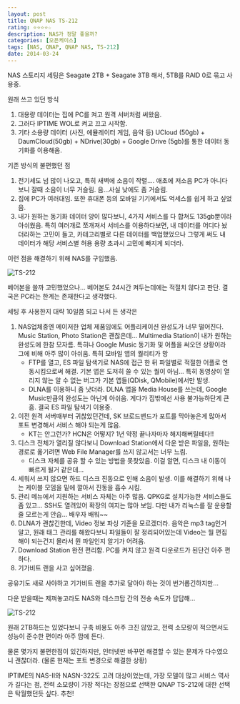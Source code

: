 ```yaml
---
layout: post
title: QNAP NAS TS-212
rating: ⭐️⭐️⭐️⭐️☆
description: NAS가 정말 좋을까?
categories: [오픈케이스]
tags: [NAS, QNAP, QNAP NAS, TS-212]
date: 2014-03-24
---
```


NAS 스토리지 세팅은 Seagate 2TB  + Seagate 3TB 해서, 5TB를 RAID 0로 묶고 사용중.

원래 쓰고 있던 방식
1. 대용량 데이터는 집에 PC를 켜고 원격 서버처럼 써왔음.
2. 그러다 IPTIME WOL로 켜고 끄고 시작함.
3. 기타 소용량 데이터 (사진, 에뮬레이터 게임, 음악 등) UCloud (50gb) + DaumCloud(50gb) + NDrive(30gb) + Google Drive (5gb)를 통한 데이터 동기화를 이용해옴.

기존 방식의 불편했던 점
1. 전기세도 넘 많이 나오고, 특히 새벽에 소음이 작렬…. 애초에 저소음 PC가 아니다보니 잘때 소음이 너무 거슬림. 음…사실 낮에도 좀 거슬림.
2. 집에 PC가 여러대임. 또한 휴대폰 등의 모바일 기기에서도 억세스를 쉽게 하고 싶었음.
3. 내가 원하는 동기화 데이터 양이 많다보니, 4가지 서비스를 다 합쳐도 135gb뿐이라 아쉬웠음. 특히 여러개로 쪼개져서 서비스를 이용하다보면, 내 데이터를 어디다 놨더라하는 고민이 들고, 카테고리별로 다른 데이터를 백업했었으나 그렇게 써도 내 데이터가 해당 서비스별 허용 용량 초과시 고민에 빠지게 되더라.

이런 점을 해결하기 위해 NAS를 구입했음.

![TS-212](../../review/img/2014/ts212_01.png)

베어본을 쓸까 고민했었으나… 베어본도 24시간 켜두는데에는 적절치 않다고 판단. 결국은 PC라는 한계는 존재한다고 생각했다.

세팅 후 사용한지 대략 10일쯤 되고 나서 든 생각은

1. NAS업체중엔 메이저한 업체 제품임에도 어플리케이션 완성도가 너무 떨어진다. Music Station, Photo Station은 괜찮은데… Multimedia Station이 내가 원하는 완성도에 한참 모자름. 특히나 Google Music 동기화 및 어플을 써오던 상황이라 그에 비해 아주 많이 아쉬움. 특히 모바일 앱의 퀄리티가 망
   * FTP를 열고, ES 파일 탐색기로 NAS에 접근 한 뒤 파일별로 적절한 어플로 연동시킴으로써 해결. 기본 앱은 도저히 쓸 수 있는 퀄이 아님… 특히 동영상이 열리지 않는 알 수 없는 버그가 기본 앱들(QDisk, QMobile)에서만 발생.
   * DLNA를 이용하니 좀 낫더라. DLNA 앱을 Media House를 쓰는데, Google Music만큼의 완성도는 아닌게 아쉬움. 게다가 집밖에선 사용 불가능하단게 큰 흠. 결국 ES 파일 탐색기 이용중.
2. 이전 원격 서버때부터 귀찮았던건데, SK 브로드밴드가 포트를 막아놓은게 많아서 포트 변경해서 서비스 해야 되는게 많음.
   * KT는 안그런가? HCN은 어떻지? 1년 약정 끝나자마자 해지해버릴테다!!
3. 디스크 전체가 열리질 않다보니 Download Station에서 다운 받은 파일을, 원하는 경로로 옮기려면 Web File Manager를 쓰지 않고서는 너무 느림.
   * 디스크 자체를 공유 할 수 있는 방법을 못찾았음. 이걸 알면, 디스크 내 이동이 빠르게 될거 같은데…
4. 세워서 쓰지 않으면 하드 디스크 진동으로 인해 소음이 발생. 이를 해결하기 위해 나는 케이블 모뎀을 밑에 깔아서 진동을 흡수 시킴.
5. 관리 메뉴에서 지원하는 서비스 자체는 아주 많음. QPKG로 설치가능한 서비스들도 좀 있고…
SSH도 열려있어 확장의 여지는 많아 보임. 다만 내가 리눅스를 잘 운용할줄 모르는게 안습… 배우자 배워~~
6. DLNA가 괜찮긴한데, Video 정보 파싱 기준을 모르겠더라. 음악은 mp3 tag인거 알고, 원래 태그 관리를 해왔다보니 파일들이 잘 정리되어있는데 Video는 뭘 편집해야 되는건지 몰라서 뭔 파일인지 알기가 어려움.
7. Download Station 완전 편리함. PC를 켜지 않고 원격 다운로드가 된단건 아주 편하다.
8. 기가비트 랜을 사고 싶어졌음.

공유기도 새로 사야하고 기가비트 랜을 추가로 달아야 하는 것이 번거롭긴하지만…

다운 받을때는 제껴놓고라도 NAS와 데스크탑 간의 전송 속도가 답답해…

![TS-212](../../review/img/2014/ts212_02.png)

원래 2TB하드는 있었다보니 구축 비용도 아주 크진 않았고, 전력 소모량이 적으면서도 성능이 준수한 편이라 아주 맘에 든다.

물론 몇가지 불편한점이 있긴하지만, 인터넷만 바꾸면 해결할 수 있는 문제가 다수였으니 괜찮더라. (물론 현재는 포트 변경으로 해결한 상황)

IPTIME의 NAS-II와 NASN-322도 고려 대상이었는데, 가장 모델이 많고 서비스 역사가 길다는 점, 전력 소모량이 가장 적다는 장점으로 선택한 QNAP TS-212에 대한 선택은 탁월했던듯 싶다. 추천!